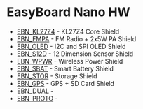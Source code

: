 # EasyBoard Nano HW

* [EBN_KL27Z4](EBN_KL27Z4) - KL27Z4 Core Shield
* [EBN_FMPA](EBN_FMPA) - FM Radio + 2x5W PA Shield
* [EBN_OLED](EBN_OLED) - I2C and SPI OLED Shield
* [EBN_S12D](EBN_S12D) - 12 Dimension Sensor Shield
* [EBN_WPWR](EBN_WPWR) - Wireless Power Shield
* [EBN_SBAT](EBN_SBAT) - Smart Battery Shield
* [EBN_STOR](EBN_STOR) - Storage Shield
* [EBN_GPS](EBN_GPS) - GPS + SD Card Shield
* [EBN_DUAL](EBN_DUAL) -
* [EBN_PROTO](EBN_PROTO) -
